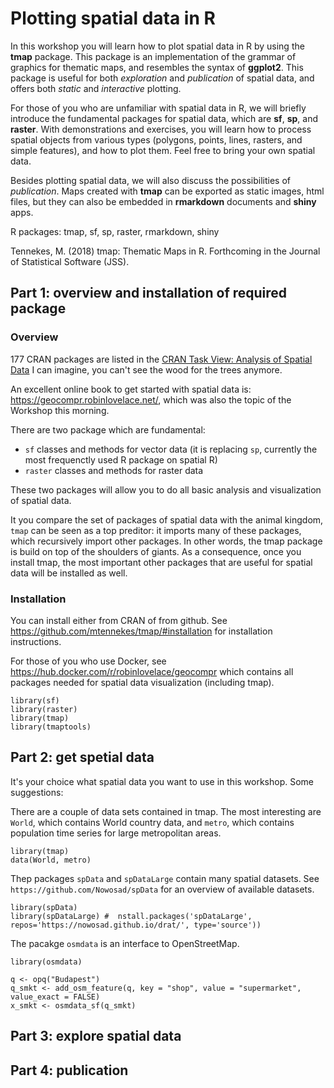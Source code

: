 # Plotting spatial data in R

In this workshop you will learn how to plot spatial data in R by using the **tmap** package. This package is an implementation of the grammar of graphics for thematic maps, and resembles the syntax of **ggplot2**. This package is useful for both *exploration* and *publication* of spatial data, and offers both *static* and *interactive* plotting.

For those of you who are unfamiliar with spatial data in R, we will briefly introduce the fundamental packages for spatial data, which are **sf**, **sp**, and **raster**. With demonstrations and exercises, you will learn how to process spatial objects from various types (polygons, points, lines, rasters, and simple features), and how to plot them. Feel free to bring your own spatial data.

Besides plotting spatial data, we will also discuss the possibilities of *publication*. Maps created with **tmap** can be exported as static images, html files, but they can also be embedded in **rmarkdown** documents and **shiny** apps.

R packages: tmap, sf, sp, raster, rmarkdown, shiny

Tennekes, M. (2018) tmap: Thematic Maps in R. Forthcoming in the Journal of Statistical Software (JSS).


## Part 1: overview and installation of required package

### Overview

177 CRAN packages are listed in the [CRAN Task View: Analysis of Spatial Data](https://cran.r-project.org/web/views/Spatial.html)
I can imagine, you can't see the wood for the trees anymore.

An excellent online book to get started with spatial data is: https://geocompr.robinlovelace.net/, which was also the topic of the Workshop this morning.

There are two package which are fundamental:

* `sf` classes and methods for vector data (it is replacing `sp`, currently the most frequenctly used R package on spatial R)
* `raster` classes and methods for raster data

These two packages will allow you to do all basic analysis and visualization of spatial data.

It you compare the set of packages of spatial data with the animal kingdom, `tmap` can be seen as a top preditor: it imports many of these packages, which recursively import other packages. In other words, the tmap package is build on top of the shoulders of giants. As a consequence, once you install tmap, the most important other packages that are useful for spatial data will be installed as well.


### Installation

You can install either from CRAN of from github. See https://github.com/mtennekes/tmap/#installation for installation instructions.

For those of you who use Docker, see https://hub.docker.com/r/robinlovelace/geocompr which contains all packages needed for spatial data visualization (including tmap).

```{r}
library(sf)
library(raster)
library(tmap)
library(tmaptools)
```


## Part 2: get spetial data

It's your choice what spatial data you want to use in this workshop. Some suggestions:

There are a couple of data sets contained in tmap. The most interesting are `World`, which contains World country data, and `metro`, which contains population time series for large metropolitan areas.

```{r}
library(tmap)
data(World, metro)
```

Thep packages `spData` and `spDataLarge` contain many spatial datasets. See `https://github.com/Nowosad/spData` for an overview of available datasets. 

```{r}
library(spData)
library(spDataLarge) #  nstall.packages('spDataLarge', repos='https://nowosad.github.io/drat/', type='source'))
```

The pacakge `osmdata` is an interface to OpenStreetMap.

```{r}
library(osmdata)

q <- opq("Budapest")
q_smkt <- add_osm_feature(q, key = "shop", value = "supermarket", value_exact = FALSE)
x_smkt <- osmdata_sf(q_smkt)
```



## Part 3: explore spatial data

## Part 4: publication